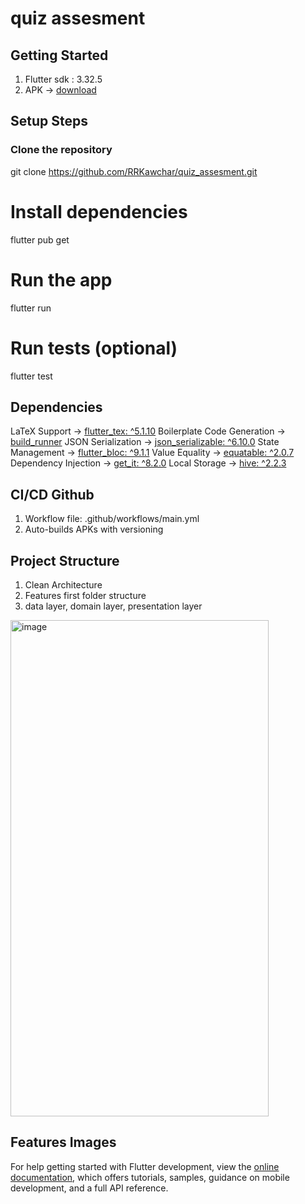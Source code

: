 # quiz assesment

## Getting Started
1. Flutter sdk : 3.32.5
2. APK → [download](https://github.com/RRKawchar/quiz_assesment/releases/download/v1.0.10/app-arm64-v8a-release.apk)
## Setup Steps
  ### Clone the repository
  git clone https://github.com/RRKawchar/quiz_assesment.git
  # Install dependencies
  flutter pub get
  # Run the app
  flutter run
  # Run tests (optional)
  flutter test

## Dependencies
  LaTeX Support → [flutter_tex: ^5.1.10](https://pub.dev/packages/flutter_tex)
  Boilerplate Code Generation → [build_runner](https://pub.dev/packages/build_runner)
  JSON Serialization → [json_serializable: ^6.10.0](https://pub.dev/packages/json_serializable)
  State Management → [flutter_bloc: ^9.1.1](https://pub.dev/packages/flutter_bloc)
  Value Equality → [equatable: ^2.0.7](https://pub.dev/packages/equatable)
  Dependency Injection → [get_it: ^8.2.0](https://pub.dev/packages/get_it)
  Local Storage → [hive: ^2.2.3](https://pub.dev/packages/hive)

 ## CI/CD Github
   1. Workflow file: .github/workflows/main.yml
   2. Auto-builds APKs with versioning

 ## Project Structure 
   1. Clean Architecture 
   2. Features first folder structure
   3. data layer, domain layer, presentation layer
    
   <img width="413" height="794" alt="image" src="https://github.com/user-attachments/assets/8fc4e862-7c85-4d42-8093-bc4e52b2a256" />

 ## Features Images
 

    

   

For help getting started with Flutter development, view the
[online documentation](https://docs.flutter.dev/), which offers tutorials,
samples, guidance on mobile development, and a full API reference.
